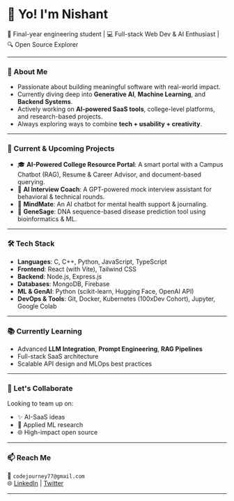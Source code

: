 # 👋 Yo! I'm Nishant

🚀 Final-year engineering student | 💻 Full-stack Web Dev & AI Enthusiast | 🔍 Open Source Explorer  

---

### 👀 About Me  
- Passionate about building meaningful software with real-world impact.  
- Currently diving deep into **Generative AI**, **Machine Learning**, and **Backend Systems**.  
- Actively working on **AI-powered SaaS tools**, college-level platforms, and research-based projects.  
- Always exploring ways to combine **tech + usability + creativity**.

---

### 💼 Current & Upcoming Projects  
- 🎓 **AI-Powered College Resource Portal**: A smart portal with a Campus Chatbot (RAG), Resume & Career Advisor, and document-based querying.  
- 🤖 **AI Interview Coach**: A GPT-powered mock interview assistant for behavioral & technical rounds.  
- 🧠 **MindMate**: An AI chatbot for mental health support & journaling.  
- 🧬 **GeneSage**: DNA sequence-based disease prediction tool using bioinformatics & ML.  

---

### 🛠️ Tech Stack  
- **Languages**: C, C++, Python, JavaScript, TypeScript  
- **Frontend**: React (with Vite), Tailwind CSS  
- **Backend**: Node.js, Express.js  
- **Databases**: MongoDB, Firebase  
- **ML & GenAI**: Python (scikit-learn, Hugging Face, OpenAI API)  
- **DevOps & Tools**: Git, Docker, Kubernetes (100xDev Cohort), Jupyter, Google Colab  

---

### 📚 Currently Learning  
- Advanced **LLM Integration**, **Prompt Engineering**, **RAG Pipelines**  
- Full-stack SaaS architecture  
- Scalable API design and MLOps best practices  

---

### 🤝 Let's Collaborate  
Looking to team up on:
- ✨ AI-SaaS ideas
- 🧪 Applied ML research
- 🌐 High-impact open source

---

### 📫 Reach Me  
📧 `codejourney77@gmail.com`  
🌐 [LinkedIn](https://www.linkedin.com/in/nishant-singh-bisht-969704271/) | [Twitter](https://x.com/_nish_twt)

---
